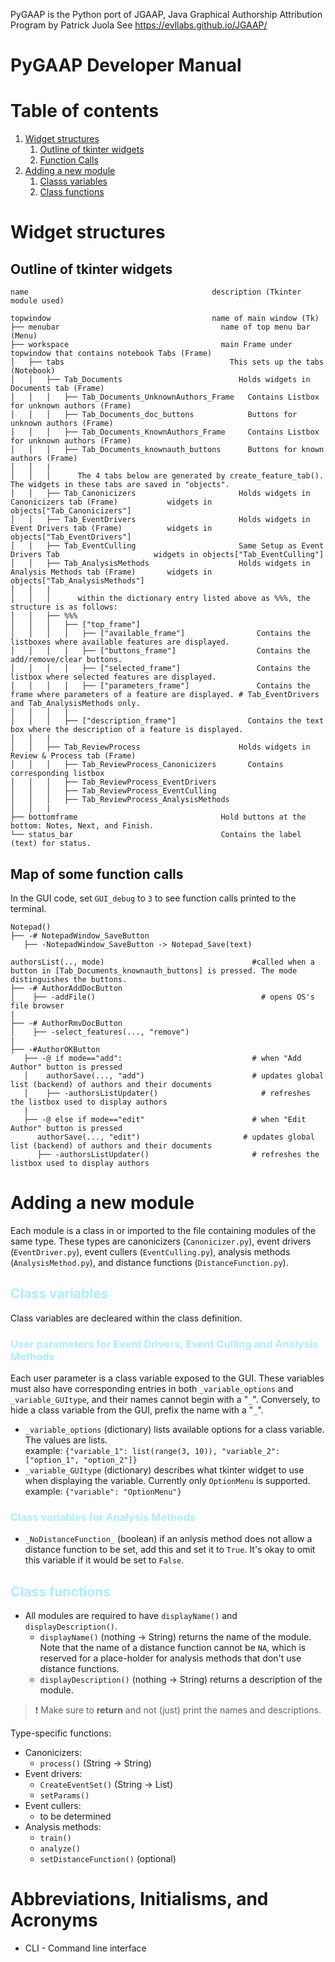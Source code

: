PyGAAP is the Python port of JGAAP, Java Graphical Authorship Attribution Program by Patrick Juola
See https://evllabs.github.io/JGAAP/

# PyGAAP Developer Manual

# Table of contents
1. [Widget structures](#structures)
   1. [Outline of tkinter widgets](#Outline_of_tkinter_widgets)
   2. [Function Calls](#nested_funcs)
2. [Adding a new module](#new_mod)
   1. [Classs variables](#class_variables)
   2. [Class functions](#class_functions)


# Widget structures <a name="Structures"></a>
## Outline of tkinter widgets <a name="Outline_of_tkinter_widgets"></a>

```
name                                         description (Tkinter module used)

topwindow                                    name of main window (Tk)
├── menubar                                    name of top menu bar (Menu)
├── workspace                                  main Frame under topwindow that contains notebook Tabs (Frame)
│   ├── tabs                                     This sets up the tabs (Notebook)
│   │   ├── Tab_Documents                          Holds widgets in Documents tab (Frame)
│   │   │   ├── Tab_Documents_UnknownAuthors_Frame   Contains Listbox for unknown authors (Frame)
│   │   │   ├── Tab_Documents_doc_buttons            Buttons for unknown authors (Frame)
│   │   │   ├── Tab_Documents_KnownAuthors_Frame     Contains Listbox for unknown authors (Frame)
│   │   │   ├── Tab_Documents_knownauth_buttons      Buttons for known authors (Frame)
│   │   |
│   │   │      The 4 tabs below are generated by create_feature_tab(). The widgets in these tabs are saved in "objects".
│   │   ├── Tab_Canonicizers                       Holds widgets in Canonicizers tab (Frame)           widgets in objects["Tab_Canonicizers"]
│   │   ├── Tab_EventDrivers                       Holds widgets in Event Drivers tab (Frame)          widgets in objects["Tab_EventDrivers"]
│   │   ├── Tab_EventCulling                       Same Setup as Event Drivers Tab                     widgets in objects["Tab_EventCulling"]
│   │   ├── Tab_AnalysisMethods                    Holds widgets in Analysis Methods tab (Frame)       widgets in objects["Tab_AnalysisMethods"]
│   │   |
│   │   │      within the dictionary entry listed above as %%%, the structure is as follows:
│   │   ├── %%%
│   │   │   ├── ["top_frame"]
│   │   │   │   ├── ["available_frame"]                Contains the listboxes where available features are displayed.
│   │   │   │   ├── ["buttons_frame"]                  Contains the add/remove/clear buttons.
│   │   │   │   ├── ["selected_frame"]                 Contains the listbox where selected features are displayed.
│   │   │   │   ├── ["parameters_frame"]               Contains the frame where parameters of a feature are displayed. # Tab_EventDrivers and Tab_AnalysisMethods only.
│   │   │   |
│   │   │   ├── ["description_frame"]                Contains the text box where the description of a feature is displayed.
│   │   |
│   │   ├── Tab_ReviewProcess                      Holds widgets in Review & Process tab (Frame)
│   │   │   ├── Tab_ReviewProcess_Canonicizers       Contains corresponding listbox
│   │   │   ├── Tab_ReviewProcess_EventDrivers
│   │   │   ├── Tab_ReviewProcess_EventCulling
│   │   │   ├── Tab_ReviewProcess_AnalysisMethods
│   │   |
├── bottomframe                                Hold buttons at the bottom: Notes, Next, and Finish.
└── status_bar                                 Contains the label (text) for status.
```


## Map of some function calls <a name="nested_funcs"></a>
In the GUI code, set ```GUI_debug``` to ```3``` to see function calls printed to the terminal.
```
Notepad()
├── -# NotepadWindow_SaveButton
   ├── -NotepadWindow_SaveButton -> Notepad_Save(text)

authorsList(.., mode)                                 #called when a button in [Tab_Documents_knownauth_buttons] is pressed. The mode distinguishes the buttons.
├── -# AuthorAddDocButton
│    ├── -addFile()                                     # opens OS's file browser
|
├── -# AuthorRmvDocButton
│    ├── -select_features(..., "remove")
|
├── -#AuthorOKButton
   ├── -@ if mode=="add":                             # when "Add Author" button is pressed
   │    authorSave(..., "add")                        # updates global list (backend) of authors and their documents
   │    ├── -authorsListUpdater()                       # refreshes the listbox used to display authors
   |
   ├── -@ else if mode=="edit"                        # when "Edit Author" button is pressed
      authorSave(..., "edit")                       # updates global list (backend) of authors and their documents
      ├── -authorsListUpdater()                       # refreshes the listbox used to display authors
```


# Adding a new module <a name="new_mod"></a>
Each module is a class in or imported to the file containing modules of the same type. These types are canonicizers (```Canonicizer.py```), event drivers (```EventDriver.py```), event cullers (```EventCulling.py```), analysis methods (```AnalysisMethod.py```), and distance functions (```DistanceFunction.py```). 

## <span style="color:#aaeeff">Class variables</span> <a name="class_variables"></a>
Class variables are decleared within the class definition.

### <span style="color:#aaeeff">User parameters for Event Drivers, Event Culling and Analysis Methods
Each user parameter is a class variable exposed to the GUI. These variables must also have corresponding entries in both ```_variable_options``` and ```_variable_GUItype```, and their names cannot begin with a "```_```".
Conversely, to hide a class variable from the GUI, prefix the name with a "```_```".

- ```_variable_options``` (dictionary) lists available options for a class variable. The values are lists.\
example: ```{"variable_1": list(range(3, 10)), "variable_2": ["option_1", "option_2"]}```
- ```_variable_GUItype``` (dictionary) describes what tkinter widget to use when displaying the variable. Currently only ```OptionMenu``` is supported.\
example: ```{"variable": "OptionMenu"}```

### <span style="color:#aaeeff">Class variables for Analysis Methods
- ```_NoDistanceFunction_``` (boolean) if an anlysis method does not allow a distance function to be set, add this and set it to ```True```. It's okay to omit this variable if it would be set to ```False```.

## <span style="color:#aaeeff"> Class functions</span> <a name="class_functions"></a>
- All modules are required to have ```displayName()``` and ```displayDescription()```.
   - ```displayName()``` (nothing $\rightarrow$ String) returns the name of the module. Note that the name of a distance function cannot be ```NA```, which is reserved for a place-holder for analysis methods that don't use distance functions.
   - ```displayDescription()``` (nothing $\rightarrow$ String) returns a description of the module.

> ❗ Make sure to **return** and not (just) print the names and descriptions.

Type-specific functions:
- Canonicizers:
   - ```process()``` (String $\rightarrow$ String) 
- Event drivers:
   - ```CreateEventSet()``` (String $\rightarrow$ List)
   - ```setParams()```
- Event cullers:
   - to be determined
- Analysis methods:
   - ```train()```
   - ```analyze()```
   - ```setDistanceFunction()``` (optional)

# Abbreviations, Initialisms, and Acronyms
- CLI - Command line interface